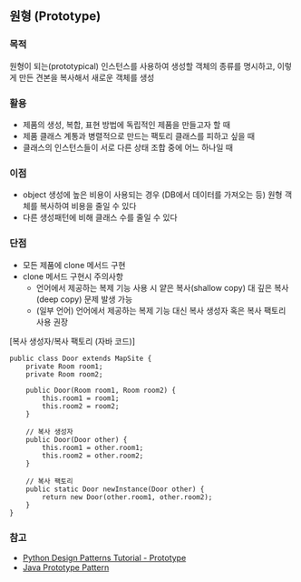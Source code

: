 ## 원형 (Prototype)

### 목적
원형이 되는(prototypical) 인스턴스를 사용하여 생성할 객체의 종류를 명시하고, 이렇게 만든 견본을 복사해서 새로운 객체를 생성

### 활용
- 제품의 생성, 복합, 표현 방법에 독립적인 제품을 만들고자 할 때
- 제품 클래스 계통과 병렬적으로 만드는 팩토리 클래스를 피하고 싶을 때
- 클래스의 인스턴스들이 서로 다른 상태 조합 중에 어느 하나일 때

### 이점
- object 생성에 높은 비용이 사용되는 경우 (DB에서 데이터를 가져오는 등) 원형 객체를 복사하여 비용을 줄일 수 있다
- 다른 생성패턴에 비해 클래스 수를 줄일 수 있다

### 단점
- 모든 제품에 clone 메서드 구현
- clone 메서드 구현시 주의사항
    - 언어에서 제공하는 복제 기능 사용 시 얕은 복사(shallow copy) 대 깊은 복사(deep copy) 문제 발생 가능
    - (일부 언어) 언어에서 제공하는 복제 기능 대신 복사 생성자 혹은 복사 팩토리 사용 권장
    
[복사 생성자/복사 팩토리 (자바 코드)]
```
public class Door extends MapSite {
    private Room room1;
    private Room room2;
    
    public Door(Room room1, Room room2) {
        this.room1 = room1;
        this.room2 = room2;
    }

    // 복사 생성자
    public Door(Door other) {
        this.room1 = other.room1;
        this.room2 = other.room2;
    }

    // 복사 팩토리
    public static Door newInstance(Door other) {
        return new Door(other.room1, other.room2);
    }
}
```

### 참고
 - [Python Design Patterns Tutorial - Prototype](https://www.tutorialspoint.com/python_design_patterns/python_design_patterns_prototype.htm)
 - [Java Prototype Pattern](https://blog.seotory.com/post/2015/09/java-prototype-pattern)
